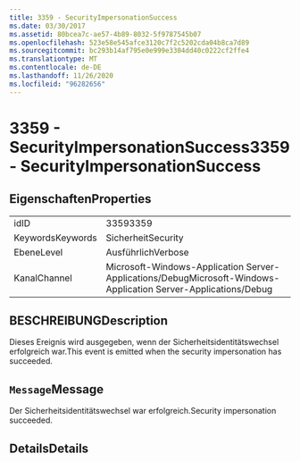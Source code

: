```yaml
---
title: 3359 - SecurityImpersonationSuccess
ms.date: 03/30/2017
ms.assetid: 80bcea7c-ae57-4b89-8032-5f9787545b07
ms.openlocfilehash: 523e58e545afce3120c7f2c5202cda04b8ca7d89
ms.sourcegitcommit: bc293b14af795e0e999e3304dd40c0222cf2ffe4
ms.translationtype: MT
ms.contentlocale: de-DE
ms.lasthandoff: 11/26/2020
ms.locfileid: "96282656"
---
```

# <a name="3359---securityimpersonationsuccess"></a><span data-ttu-id="4a27b-102">3359 - SecurityImpersonationSuccess</span><span class="sxs-lookup"><span data-stu-id="4a27b-102">3359 - SecurityImpersonationSuccess</span></span>

## <a name="properties"></a><span data-ttu-id="4a27b-103">Eigenschaften</span><span class="sxs-lookup"><span data-stu-id="4a27b-103">Properties</span></span>  
  
|||  
|-|-|  
|<span data-ttu-id="4a27b-104">id</span><span class="sxs-lookup"><span data-stu-id="4a27b-104">ID</span></span>|<span data-ttu-id="4a27b-105">3359</span><span class="sxs-lookup"><span data-stu-id="4a27b-105">3359</span></span>|  
|<span data-ttu-id="4a27b-106">Keywords</span><span class="sxs-lookup"><span data-stu-id="4a27b-106">Keywords</span></span>|<span data-ttu-id="4a27b-107">Sicherheit</span><span class="sxs-lookup"><span data-stu-id="4a27b-107">Security</span></span>|  
|<span data-ttu-id="4a27b-108">Ebene</span><span class="sxs-lookup"><span data-stu-id="4a27b-108">Level</span></span>|<span data-ttu-id="4a27b-109">Ausführlich</span><span class="sxs-lookup"><span data-stu-id="4a27b-109">Verbose</span></span>|  
|<span data-ttu-id="4a27b-110">Kanal</span><span class="sxs-lookup"><span data-stu-id="4a27b-110">Channel</span></span>|<span data-ttu-id="4a27b-111">Microsoft-Windows-Application Server-Applications/Debug</span><span class="sxs-lookup"><span data-stu-id="4a27b-111">Microsoft-Windows-Application Server-Applications/Debug</span></span>|  
  
## <a name="description"></a><span data-ttu-id="4a27b-112">BESCHREIBUNG</span><span class="sxs-lookup"><span data-stu-id="4a27b-112">Description</span></span>  

 <span data-ttu-id="4a27b-113">Dieses Ereignis wird ausgegeben, wenn der Sicherheitsidentitätswechsel erfolgreich war.</span><span class="sxs-lookup"><span data-stu-id="4a27b-113">This event is emitted when the security impersonation has succeeded.</span></span>  
  
## <a name="message"></a><span data-ttu-id="4a27b-114">`Message`</span><span class="sxs-lookup"><span data-stu-id="4a27b-114">Message</span></span>  

 <span data-ttu-id="4a27b-115">Der Sicherheitsidentitätswechsel war erfolgreich.</span><span class="sxs-lookup"><span data-stu-id="4a27b-115">Security impersonation succeeded.</span></span>  
  
## <a name="details"></a><span data-ttu-id="4a27b-116">Details</span><span class="sxs-lookup"><span data-stu-id="4a27b-116">Details</span></span>
